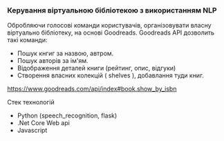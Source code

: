 
### Керування віртуальною бібліотекою з використанням NLP
Обробляючи голосові команди користувачів, організовувати власну віртуально бібліотеку, на основі Goodreads.
Goodreads API дозволить такі команди:
* Пошук кнгиг за назвою, автром.
* Пошук авторів за ім'ям.
* Відображення деталей книги (рейтинг, опис, відгуки)
* Створення власних колекцій ( shelves ), добавлання туди книг.

https://www.goodreads.com/api/index#book.show_by_isbn

Стек технологій

 - Python (speech_recognition, flask)
 - .Net Core Web api
 - Javascript
 
